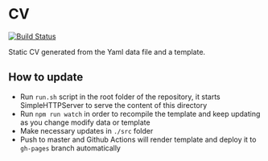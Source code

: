 # CV
[![Build Status](https://travis-ci.com/zubrik13/cv.svg?branch=master)](https://travis-ci.com/github/zubrik13/cv)

Static CV generated from the Yaml data file and a template.

## How to update

- Run `run.sh` script in the root folder of the repository, it starts SimpleHTTPServer to serve the content of this directory
- Run `npm run watch` in order to recompile the template and keep updating as you change modify data or template
- Make necessary updates in `./src` folder
- Push to master and Github Actions will render template and deploy it to `gh-pages` branch automatically
